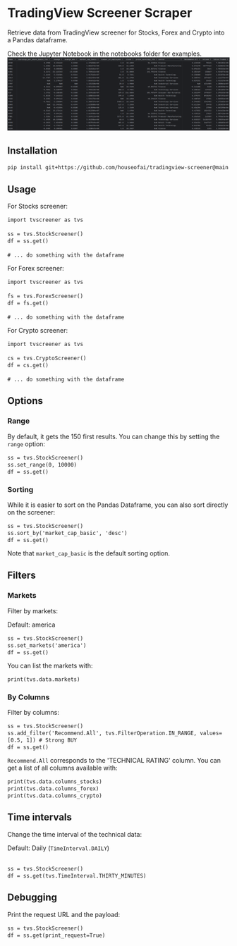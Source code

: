 # TradingView Screener Scraper

Retrieve data from TradingView screener for Stocks, Forex and Crypto into a Pandas dataframe.

Check the Jupyter Notebook in the notebooks folder for examples.
![dataframe.png](images%2Fdataframe.png)


## Installation
```
pip install git+https://github.com/houseofai/tradingview-screener@main
```
## Usage
For Stocks screener:
```
import tvscreener as tvs

ss = tvs.StockScreener()
df = ss.get()

# ... do something with the dataframe
``` 
For Forex screener:
```
import tvscreener as tvs

fs = tvs.ForexScreener()
df = fs.get()

# ... do something with the dataframe
```
For Crypto screener:
```
import tvscreener as tvs

cs = tvs.CryptoScreener()
df = cs.get()

# ... do something with the dataframe
```

## Options

### Range
By default, it gets the 150 first results. You can change this by setting the `range` option:
```
ss = tvs.StockScreener()
ss.set_range(0, 10000)
df = ss.get()
```

### Sorting
While it is easier to sort on the Pandas Dataframe, you can also sort directly on the screener:
```
ss = tvs.StockScreener()
ss.sort_by('market_cap_basic', 'desc')
df = ss.get()
```
Note that `market_cap_basic` is the default sorting option.

## Filters

### Markets
Filter by markets:

Default: america
```
ss = tvs.StockScreener()
ss.set_markets('america')
df = ss.get()
```
You can list the markets with:
```
print(tvs.data.markets)
```

### By Columns
Filter by columns:
```
ss = tvs.StockScreener()
ss.add_filter('Recommend.All', tvs.FilterOperation.IN_RANGE, values=[0.5, 1]) # Strong BUY
df = ss.get()
```
`Recommend.All` corresponds to the 'TECHNICAL RATING' column.
You can get a list of all columns available with:
```
print(tvs.data.columns_stocks)
print(tvs.data.columns_forex)
print(tvs.data.columns_crypto)
```


## Time intervals
Change the time interval of the technical data:

Default: Daily (`TimeInterval.DAILY`)
```

ss = tvs.StockScreener()
df = ss.get(tvs.TimeInterval.THIRTY_MINUTES)
```

## Debugging
Print the request URL and the payload:
```
ss = tvs.StockScreener()
df = ss.get(print_request=True)
```

